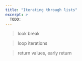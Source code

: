 ```yaml
---
title: "Iterating through lists"
excerpt: >
  TODO:
---
```



> look break

> loop iterations


> return values, early return
